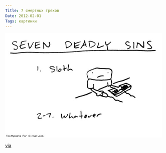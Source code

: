 ```yaml
---
Title: 7 смертных грехов
Date: 2012-02-01
Tags: картинки
---
```


![sloth.jpg](images/sloth.jpg)

[via](http://thisisnthappiness.com/post/16851274395/toothpaste-for-dinner)